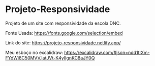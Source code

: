# Projeto-Responsividade
Projeto de um site com responsividade da escola DNC.

Fonte Usada:
https://fonts.google.com/selection/embed

Link do site:
https://projeto-responsividade.netlify.app/

Meu esboço no excalidraw:
https://excalidraw.com/#json=ndd1tIXm-FYdWi8C50MVV,IatJVt-K4yIIgnKC8aJY0Q
